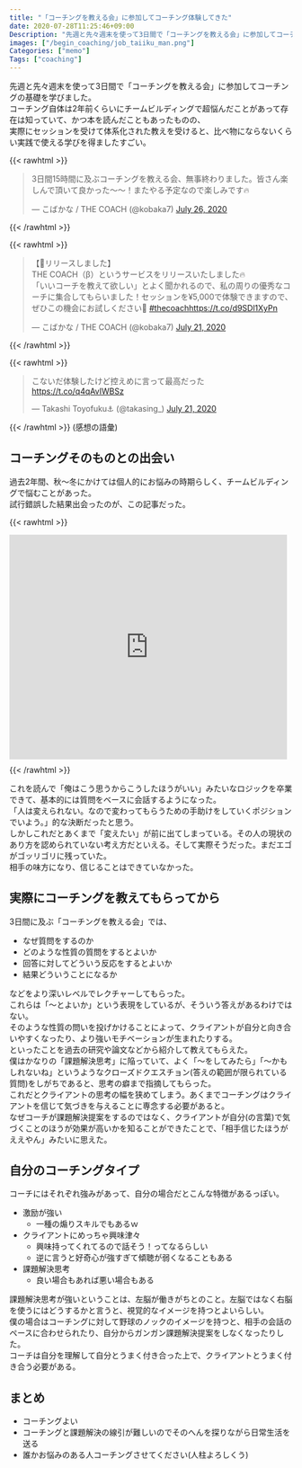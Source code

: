 ```yaml
---
title: "「コーチングを教える会」に参加してコーチング体験してきた"
date: 2020-07-28T11:25:46+09:00
Description: "先週と先々週末を使って3日間で「コーチングを教える会」に参加してコーチングの基礎を学びました"
images: ["/begin_coaching/job_taiiku_man.png"]
Categories: ["memo"]
Tags: ["coaching"]
---
```


先週と先々週末を使って3日間で「コーチングを教える会」に参加してコーチングの基礎を学びました。  
コーチング自体は2年前くらいにチームビルディングで超悩んだことがあって存在は知っていて、かつ本を読んだこともあったものの、  
実際にセッションを受けて体系化された教えを受けると、比べ物にならないくらい実践で使える学びを得ましたすごい。  

{{< rawhtml >}}
<blockquote class="twitter-tweet"><p lang="ja" dir="ltr">3日間15時間に及ぶコーチングを教える会、無事終わりました。皆さん楽しんで頂いて良かった〜〜！またやる予定なので楽しみです🔥</p>&mdash; こばかな / THE COACH (@kobaka7) <a href="https://twitter.com/kobaka7/status/1287266904373989376?ref_src=twsrc%5Etfw">July 26, 2020</a></blockquote> <script async src="https://platform.twitter.com/widgets.js" charset="utf-8"></script>
{{< /rawhtml >}}

{{< rawhtml >}}
<blockquote class="twitter-tweet"><p lang="ja" dir="ltr">【🎉リリースしました】<br>THE COACH（β）というサービスをリリースいたしました🔥<br>「いいコーチを教えて欲しい」とよく聞かれるので、私の周りの優秀なコーチに集合してもらいました！セッションを¥5,000で体験できますので、ぜひこの機会にお試しください🙏 <a href="https://twitter.com/hashtag/thecoach?src=hash&amp;ref_src=twsrc%5Etfw">#thecoach</a><a href="https://t.co/d9SDl1XyPn">https://t.co/d9SDl1XyPn</a></p>&mdash; こばかな / THE COACH (@kobaka7) <a href="https://twitter.com/kobaka7/status/1285394399237570560?ref_src=twsrc%5Etfw">July 21, 2020</a></blockquote> <script async src="https://platform.twitter.com/widgets.js" charset="utf-8"></script>
{{< /rawhtml >}}

{{< rawhtml >}}
<blockquote class="twitter-tweet"><p lang="ja" dir="ltr">こないだ体験したけど控えめに言って最高だった <a href="https://t.co/q4qAvIWBSz">https://t.co/q4qAvIWBSz</a></p>&mdash; Takashi Toyofuku⚓️ (@takasing_) <a href="https://twitter.com/takasing_/status/1285396461161611264?ref_src=twsrc%5Etfw">July 21, 2020</a></blockquote> <script async src="https://platform.twitter.com/widgets.js" charset="utf-8"></script>
{{< /rawhtml >}}
(感想の語彙)

## コーチングそのものとの出会い
過去2年間、秋〜冬にかけては個人的にお悩みの時期らしく、チームビルディングで悩むことがあった。  
試行錯誤した結果出会ったのが、この記事だった。  

{{< rawhtml >}}
<iframe class="note-embed" src="https://note.com/embed/notes/n0e2de5bc2b9a" style="border: 0; display: block; max-width: 99%; width: 494px; padding: 0px; margin: 10px 0px; position: static; visibility: visible;" height="400"></iframe><script async src="https://note.com/scripts/embed.js" charset="utf-8"></script>
{{< /rawhtml >}}

これを読んで「俺はこう思うからこうしたほうがいい」みたいなロジックを卒業できて、基本的には質問をベースに会話するようになった。  
「人は変えられない。なので変わってもらうための手助けをしていくポジションでいよう。」的な決断だったと思う。  
しかしこれだとあくまで「変えたい」が前に出てしまっている。その人の現状のあり方を認められていない考え方だといえる。そして実際そうだった。まだエゴがゴッリゴリに残っていた。  
相手の味方になり、信じることはできていなかった。  

## 実際にコーチングを教えてもらってから
3日間に及ぶ「コーチングを教える会」では、

- なぜ質問をするのか
- どのような性質の質問をするとよいか
- 回答に対してどういう反応をするとよいか
- 結果どういうことになるか

などをより深いレベルでレクチャーしてもらった。  
これらは「〜とよいか」という表現をしているが、そういう答えがあるわけではない。  
そのような性質の問いを投げかけることによって、クライアントが自分と向き合いやすくなったり、より強いモチベーションが生まれたりする。  
といったことを過去の研究や論文などから紹介して教えてもらえた。  
僕はかなりの「課題解決思考」に陥っていて、よく「〜をしてみたら」「〜かもしれないね」というようなクローズドクエスチョン(答えの範囲が限られている質問)をしがちであると、思考の癖まで指摘してもらった。  
これだとクライアントの思考の幅を狭めてしまう。あくまでコーチングはクライアントを信じて気づきを与えることに専念する必要があると。   
なぜコーチが課題解決提案をするのではなく、クライアントが自分(の言葉)で気づくことのほうが効果が高いかを知ることができたことで、「相手信じたほうがええやん」みたいに思えた。  

## 自分のコーチングタイプ
コーチにはそれぞれ強みがあって、自分の場合だとこんな特徴があるっぽい。

- 激励が強い
  - 一種の煽りスキルでもあるｗ
- クライアントにめっちゃ興味津々
  - 興味持ってくれてるので話そう！ってなるらしい
  - 逆に言うと好奇心が強すぎて傾聴が弱くなることもある
- 課題解決思考
  - 良い場合もあれば悪い場合もある

課題解決思考が強いということは、左脳が働きがちとのこと。左脳ではなく右脳を使うにはどうするかと言うと、視覚的なイメージを持つとよいらしい。  
僕の場合はコーチングに対して野球のノックのイメージを持つと、相手の会話のペースに合わせられたり、自分からガンガン課題解決提案をしなくなったりした。  
コーチは自分を理解して自分とうまく付き合った上で、クライアントとうまく付き合う必要がある。  

## まとめ
- コーチングよい
- コーチングと課題解決の線引が難しいのでそのへんを探りながら日常生活を送る
- 誰かお悩みのある人コーチングさせてください(人柱よろしくう)
